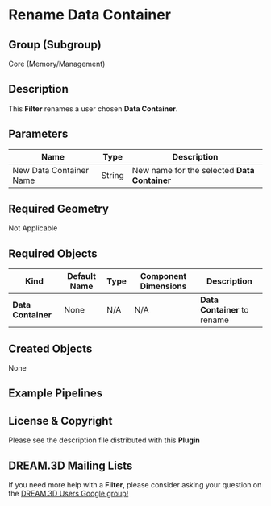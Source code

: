 # Rename Data Container  #


## Group (Subgroup) ##

Core (Memory/Management)

## Description ##

This **Filter** renames a user chosen **Data Container**.

## Parameters ##

| Name | Type | Description |
|------|------| ----------- |
| New Data Container Name| String | New name for the selected **Data Container** |

## Required Geometry ##

Not Applicable

## Required Objects ##

| Kind | Default Name | Type | Component Dimensions | Description |
|------|--------------|------|----------------------|-------------|
| **Data Container** | None | N/A | N/A | **Data Container** to rename |

## Created Objects ##

None

## Example Pipelines ##



## License & Copyright ##

Please see the description file distributed with this **Plugin**

## DREAM.3D Mailing Lists ##

If you need more help with a **Filter**, please consider asking your question on the [DREAM.3D Users Google group!](https://groups.google.com/forum/?hl=en#!forum/dream3d-users)

